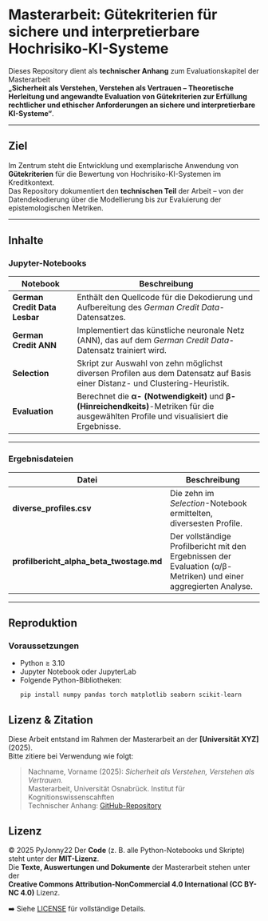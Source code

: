 # Masterarbeit: Gütekriterien für sichere und interpretierbare Hochrisiko-KI-Systeme

Dieses Repository dient als **technischer Anhang** zum Evaluationskapitel der Masterarbeit  
**„Sicherheit als Verstehen, Verstehen als Vertrauen – Theoretische Herleitung und angewandte Evaluation von Gütekriterien zur Erfüllung rechtlicher und ethischer Anforderungen an sichere und interpretierbare KI-Systeme“**.

---

## Ziel

Im Zentrum steht die Entwicklung und exemplarische Anwendung von **Gütekriterien** für die Bewertung von Hochrisiko-KI-Systemen im Kreditkontext.  
Das Repository dokumentiert den **technischen Teil** der Arbeit – von der Datendekodierung über die Modellierung bis zur Evaluierung der epistemologischen Metriken.

---

## Inhalte

### Jupyter-Notebooks

| Notebook | Beschreibung |
|-----------|---------------|
| **German Credit Data Lesbar** | Enthält den Quellcode für die Dekodierung und Aufbereitung des *German Credit Data*-Datensatzes. |
| **German Credit ANN** | Implementiert das künstliche neuronale Netz (ANN), das auf dem *German Credit Data*-Datensatz trainiert wird. |
| **Selection** | Skript zur Auswahl von zehn möglichst diversen Profilen aus dem Datensatz auf Basis einer Distanz- und Clustering-Heuristik. |
| **Evaluation** | Berechnet die **α- (Notwendigkeit)** und **β- (Hinreichendkeits)**-Metriken für die ausgewählten Profile und visualisiert die Ergebnisse. |

---

### Ergebnisdateien

| Datei | Beschreibung |
|--------|---------------|
| **diverse_profiles.csv** | Die zehn im *Selection*-Notebook ermittelten, diversesten Profile. |
| **profilbericht_alpha_beta_twostage.md** | Der vollständige Profilbericht mit den Ergebnissen der Evaluation (α/β-Metriken) und einer aggregierten Analyse. |

---

## Reproduktion

### Voraussetzungen

- Python ≥ 3.10  
- Jupyter Notebook oder JupyterLab  
- Folgende Python-Bibliotheken:
  ```bash
  pip install numpy pandas torch matplotlib seaborn scikit-learn

## Lizenz & Zitation

Diese Arbeit entstand im Rahmen der Masterarbeit an der **[Universität XYZ]** (2025).  
Bitte zitiere bei Verwendung wie folgt:

> Nachname, Vorname (2025): _Sicherheit als Verstehen, Verstehen als Vertrauen._  
> Masterarbeit, Universität Osnabrück. Institut für Kognitionswissenscahften  
> Technischer Anhang: [GitHub-Repository](https://github.com/PyJonny22/Masterarbeit_Guetekriterien-sichere-und-interpetierbare-Hochrisiko-KI-Systeme)

## Lizenz
© 2025 PyJonny22
Der **Code** (z. B. alle Python-Notebooks und Skripte) steht unter der **MIT-Lizenz**.  
Die **Texte, Auswertungen und Dokumente** der Masterarbeit stehen unter der  
**Creative Commons Attribution-NonCommercial 4.0 International (CC BY-NC 4.0)** Lizenz.

➡️ Siehe [LICENSE](./LICENSE) für vollständige Details.
